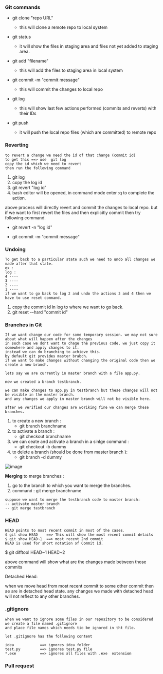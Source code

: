 ### Git commands

* git clone "repo URL"
    - this will clone a remote repo to local system
* git status 
    - it will show the files in staging area and files not yet added to staging area. 
* git add "filename"
    - this will add the files to staging area in local system
* git commit -m "commit message"
    - this will commit the changes to local repo
* git log
    - this will show last few actions performed (commits and reverts) with their IDs


* git push
    - it will push the local repo files (which are committed) to remote repo

### Reverting
```
to revert a change we need the id of that change (commit id)
to get this ==> use  git log 
copy the id which we need to revert
then run the following command 

```
1. git log
2. copy the log id
3. git revert "log id"
4. bash editor will be opened, in command mode enter   :q to complete the action.

above process will directly revert and commit the changes to local repo.
but if we want to first revert the files and then explicitly commit then try following command.

* git revert -n "log id"

* git commit -m "commit message"

### Undoing
```
To get back to a particular state such we need to undo all changes we made after that state.
ex :
log : 
4 ----
3 ----
2 ----
1 ----
if we want to go back to log 2 and undo the actions 3 and 4 then we have to use reset command.

```
1. copy the commit id in log  to where we want to go back.
2. git reset --hard "commit id"

### Branches in Git
```
If we want change our code for some temporary session. we may not sure about what will happen after the changes
in such case we dont want to chage the previous code. we just copy it somewhere and apply changes to it.
instead we can do branching to achieve this.
by default git provides master brabch.
if we want to make changes without changing the original code then we create a new branch.

lets say we are currently in master branch with a file app.py.

now we created a branch testbranch.

we can make changes to app.py in testbranch but these changes will not be visible in the master branch. 
and any changes we apply in master branch will not be visible here.

after we verified our changes are woriking fine we can merge these branches.
```
1. to create a new branch :
    * git branch branchname
2. to activate a branch :
    * git checkout branchname
3. we can ceate and activate a branch in a sinlge command :
    * git checkout -b dummy
4. to delete a branch (should be done from master branch ):
    * git branch -d dummy 

![image](https://user-images.githubusercontent.com/93826731/180905295-7db92b51-4f1c-4621-8254-3d21367e2ccd.png)

**Merging**
to merge branches : 

1. go to the branch to which you want to merge the branches.
2. command  : git merge branchname

```
suppose we want to merge the testbranch code to master branch:
-- activate master branch 
-- git merge testbranch

```


### HEAD
```
HEAD points to most recent commit in most of the cases.
$ git show HEAD    ==> This will show the most recent commit details
$ git show HEAD~1  ==> most recent 2nd commit
HEAD is used for short notation of Commit id.

```

$ git difftool HEAD~1 HEAD~2

above command will show what are the  changes made between those commits

Detached Head:

when we move head from most recent commit to some other commit then ae are in detached head state.
any changes we made with detached head will not reflect to any other branches.


### .gitignore
```
when we want to ignore some files in our repository to be considered
we create a file named .gitignore
and place file names which needs tio be ignored in tht file.

let .gitignore has the following content

idea            ==> ignores idea folder
test.py         ==> ignores test.py file
*.exe           ==> ignores all files with .exe  extension

```
### Pull request

